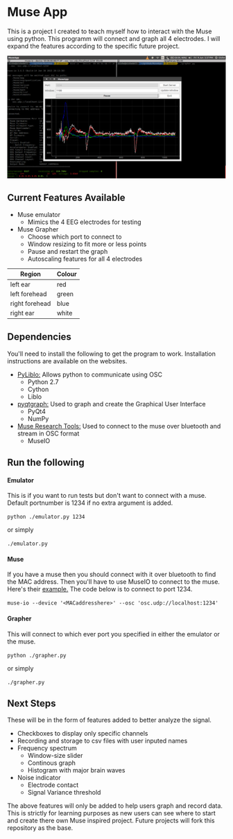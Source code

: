 # Muse App
This is a project I created to teach myself how to interact with the Muse using python. This programm will connect and graph all 4 electrodes.
I will expand the features according to the specific future project.

![Muse-App](./screenshots/DeviceTest.png)

## Current Features Available
- Muse emulator
  - Mimics the 4 EEG electrodes for testing
- Muse Grapher
  - Choose which port to connect to
  - Window resizing to fit more or less points
  - Pause and restart the graph
  - Autoscaling features for all 4 electrodes

| Region | Colour |
|---|---|
|left ear |red|
|left forehead| green|
|right forehead| blue|
|right ear| white|

## Dependencies
You'll need to install the following to get the program to work.
Installation instructions are available on the websites.
- [PyLiblo:](http://das.nasophon.de/pyliblo/)
Allows python to communicate using OSC
  - Python 2.7
  - Cython
  - Liblo
- [pyqtgraph:](http://www.pyqtgraph.org/)
Used to graph and create the Graphical User Interface
  - PyQt4
  - NumPy
- [Muse Research Tools:](http://developer.choosemuse.com/research-tools)
Used to connect to the muse over bluetooth and stream in OSC format
  - MuseIO

## Run the following
#### Emulator
This is if you want to run tests but don't want to connect with a muse. Default portnumber is 1234 if no extra argument is added.

`python ./emulator.py 1234`

or simply

`./emulator.py`

#### Muse
If you have a muse then you should connect with it over bluetooth to find the MAC address. Then you'll have to use MuseIO to connect to the muse. Here's their [example.](http://developer.choosemuse.com/research-tools/museio)
The code below is to connect to port 1234.

`muse-io --device '<MACaddresshere>' --osc 'osc.udp://localhost:1234'`

#### Grapher
This will connect to which ever port you specified in either the emulator or the muse.

`python ./grapher.py`

or simply

`./grapher.py`

## Next Steps
These will be in the form of features added to better analyze the signal.
- Checkboxes to display only specific channels
- Recording and storage to csv files with user inputed names
- Frequency spectrum
  - Window-size slider
  - Continous graph
  - Histogram with major brain waves
- Noise indicator
  - Electrode contact
  - Signal Variance threshold

The above features will only be added to help users graph and record data. This is strictly for learning purposes as new users can see where to start and create there own Muse inspired project. Future projects will fork this repository as the base.
